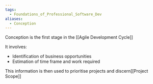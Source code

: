 ```yaml
---
tags:
  - Foundations_of_Professional_Software_Dev
aliases:
  - Conception
---
```

Conception is the first stage in the [[Agile Development Cycle]]

It involves:
- Identification of business opportunities
- Estimation of time frame and work required

This information is then used to prioritise projects and discern[[Project Scope]]